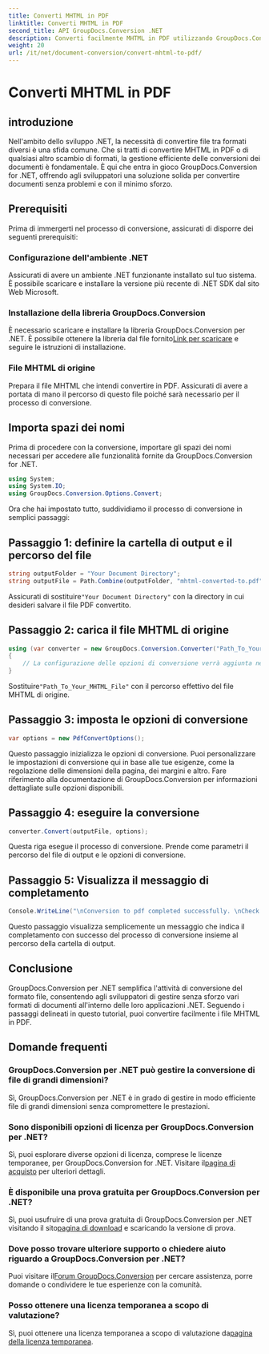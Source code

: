 ```yaml
---
title: Converti MHTML in PDF
linktitle: Converti MHTML in PDF
second_title: API GroupDocs.Conversion .NET
description: Converti facilmente MHTML in PDF utilizzando GroupDocs.Conversion per .NET. Semplifica la gestione dei documenti con questa solida libreria.
weight: 20
url: /it/net/document-conversion/convert-mhtml-to-pdf/
---
```


# Converti MHTML in PDF

## introduzione
Nell'ambito dello sviluppo .NET, la necessità di convertire file tra formati diversi è una sfida comune. Che si tratti di convertire MHTML in PDF o di qualsiasi altro scambio di formati, la gestione efficiente delle conversioni dei documenti è fondamentale. È qui che entra in gioco GroupDocs.Conversion for .NET, offrendo agli sviluppatori una soluzione solida per convertire documenti senza problemi e con il minimo sforzo.
## Prerequisiti
Prima di immergerti nel processo di conversione, assicurati di disporre dei seguenti prerequisiti:
### Configurazione dell'ambiente .NET
Assicurati di avere un ambiente .NET funzionante installato sul tuo sistema. È possibile scaricare e installare la versione più recente di .NET SDK dal sito Web Microsoft.
### Installazione della libreria GroupDocs.Conversion
È necessario scaricare e installare la libreria GroupDocs.Conversion per .NET. È possibile ottenere la libreria dal file fornito[Link per scaricare](https://releases.groupdocs.com/conversion/net/) e seguire le istruzioni di installazione.
### File MHTML di origine
Prepara il file MHTML che intendi convertire in PDF. Assicurati di avere a portata di mano il percorso di questo file poiché sarà necessario per il processo di conversione.

## Importa spazi dei nomi
Prima di procedere con la conversione, importare gli spazi dei nomi necessari per accedere alle funzionalità fornite da GroupDocs.Conversion for .NET.

```csharp
using System;
using System.IO;
using GroupDocs.Conversion.Options.Convert;
```

Ora che hai impostato tutto, suddividiamo il processo di conversione in semplici passaggi:
## Passaggio 1: definire la cartella di output e il percorso del file
```csharp
string outputFolder = "Your Document Directory";
string outputFile = Path.Combine(outputFolder, "mhtml-converted-to.pdf");
```
Assicurati di sostituire`"Your Document Directory"` con la directory in cui desideri salvare il file PDF convertito.
## Passaggio 2: carica il file MHTML di origine
```csharp
using (var converter = new GroupDocs.Conversion.Converter("Path_To_Your_MHTML_File"))
{
    // La configurazione delle opzioni di conversione verrà aggiunta nel passaggio successivo
}
```
 Sostituire`"Path_To_Your_MHTML_File"` con il percorso effettivo del file MHTML di origine.
## Passaggio 3: imposta le opzioni di conversione
```csharp
var options = new PdfConvertOptions();
```
Questo passaggio inizializza le opzioni di conversione. Puoi personalizzare le impostazioni di conversione qui in base alle tue esigenze, come la regolazione delle dimensioni della pagina, dei margini e altro. Fare riferimento alla documentazione di GroupDocs.Conversion per informazioni dettagliate sulle opzioni disponibili.
## Passaggio 4: eseguire la conversione
```csharp
converter.Convert(outputFile, options);
```
Questa riga esegue il processo di conversione. Prende come parametri il percorso del file di output e le opzioni di conversione.
## Passaggio 5: Visualizza il messaggio di completamento
```csharp
Console.WriteLine("\nConversion to pdf completed successfully. \nCheck output in {0}", outputFolder);
```
Questo passaggio visualizza semplicemente un messaggio che indica il completamento con successo del processo di conversione insieme al percorso della cartella di output.

## Conclusione
GroupDocs.Conversion per .NET semplifica l'attività di conversione del formato file, consentendo agli sviluppatori di gestire senza sforzo vari formati di documenti all'interno delle loro applicazioni .NET. Seguendo i passaggi delineati in questo tutorial, puoi convertire facilmente i file MHTML in PDF.
## Domande frequenti
### GroupDocs.Conversion per .NET può gestire la conversione di file di grandi dimensioni?
Sì, GroupDocs.Conversion per .NET è in grado di gestire in modo efficiente file di grandi dimensioni senza compromettere le prestazioni.
### Sono disponibili opzioni di licenza per GroupDocs.Conversion per .NET?
 Sì, puoi esplorare diverse opzioni di licenza, comprese le licenze temporanee, per GroupDocs.Conversion for .NET. Visitare il[pagina di acquisto](https://purchase.groupdocs.com/buy) per ulteriori dettagli.
### È disponibile una prova gratuita per GroupDocs.Conversion per .NET?
Sì, puoi usufruire di una prova gratuita di GroupDocs.Conversion per .NET visitando il sito[pagina di download](https://releases.groupdocs.com/) e scaricando la versione di prova.
### Dove posso trovare ulteriore supporto o chiedere aiuto riguardo a GroupDocs.Conversion per .NET?
 Puoi visitare il[Forum GroupDocs.Conversion](https://forum.groupdocs.com/c/conversion/11) per cercare assistenza, porre domande o condividere le tue esperienze con la comunità.
### Posso ottenere una licenza temporanea a scopo di valutazione?
 Sì, puoi ottenere una licenza temporanea a scopo di valutazione da[pagina della licenza temporanea](https://purchase.groupdocs.com/temporary-license/).
